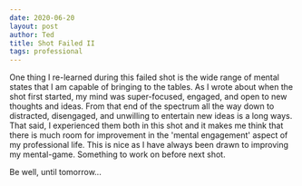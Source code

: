 ```yaml
---
date: 2020-06-20
layout: post
author: Ted
title: Shot Failed II
tags: professional
---
```

One thing I re-learned during this failed shot is the wide range of mental states that I am capable of bringing to the tables. As I wrote about when the shot first started, my mind was super-focused, engaged, and open to new thoughts and ideas. From that end of the spectrum all the way down to distracted, disengaged, and unwilling to entertain new ideas is a long ways. That said, I experienced them both in this shot and it makes me think that there is much room for improvement in the 'mental engagement' aspect of my professional life. This is nice as I have always been drawn to improving my mental-game. Something to work on before next shot.

Be well, until tomorrow...
